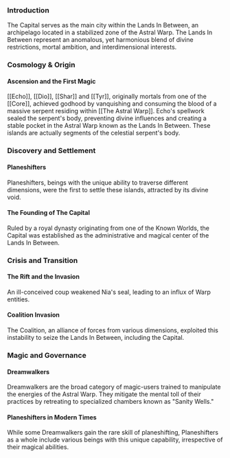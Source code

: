 ### Introduction
The Capital serves as the main city within the Lands In Between, an archipelago located in a stabilized zone of the Astral Warp. The Lands In Between represent an anomalous, yet harmonious blend of divine restrictions, mortal ambition, and interdimensional interests.

### Cosmology & Origin

#### Ascension and the First Magic
[[Echo]], [[Dio]], [[Shar]] and [[Tyr]], originally mortals from one of the [[Core]], achieved godhood by vanquishing and consuming the blood of a massive serpent residing within [[The Astral Warp]]. Echo's spellwork sealed the serpent's body, preventing divine influences and creating a stable pocket in the Astral Warp known as the Lands In Between. These islands are actually segments of the celestial serpent's body.
### Discovery and Settlement

#### Planeshifters 
Planeshifters, beings with the unique ability to traverse different dimensions, were the first to settle these islands, attracted by its divine void.

#### The Founding of The Capital
Ruled by a royal dynasty originating from one of the Known Worlds, the Capital was established as the administrative and magical center of the Lands In Between.

### Crisis and Transition

#### The Rift and the Invasion
An ill-conceived coup weakened Nia's seal, leading to an influx of Warp entities. 

#### Coalition Invasion
The Coalition, an alliance of forces from various dimensions, exploited this instability to seize the Lands In Between, including the Capital.

### Magic and Governance

#### Dreamwalkers
Dreamwalkers are the broad category of magic-users trained to manipulate the energies of the Astral Warp. They mitigate the mental toll of their practices by retreating to specialized chambers known as "Sanity Wells."

#### Planeshifters in Modern Times
While some Dreamwalkers gain the rare skill of planeshifting, Planeshifters as a whole include various beings with this unique capability, irrespective of their magical abilities.